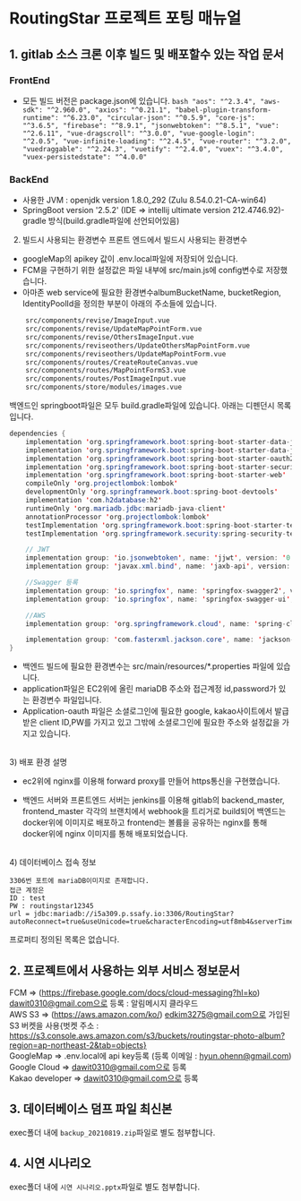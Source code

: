 # RoutingStar 프로젝트 포팅 매뉴얼

## 1. gitlab 소스 크론 이후 빌드 및 배포할수 있는 작업 문서 

### FrontEnd

- 모든 빌드 버전은 package.json에 있습니다.
  `bash "aos": "^2.3.4", "aws-sdk": "^2.960.0", "axios": "^0.21.1", "babel-plugin-transform-runtime": "^6.23.0", "circular-json": "^0.5.9", "core-js": "^3.6.5", "firebase": "^8.9.1", "jsonwebtoken": "^8.5.1", "vue": "^2.6.11", "vue-dragscroll": "^3.0.0", "vue-google-login": "^2.0.5", "vue-infinite-loading": "^2.4.5", "vue-router": "^3.2.0", "vuedraggable": "^2.24.3", "vuetify": "^2.4.0", "vuex": "^3.4.0", "vuex-persistedstate": "^4.0.0" `

### BackEnd

- 사용한 JVM : openjdk version 1.8.0_292 (Zulu 8.54.0.21-CA-win64)
- SpringBoot version '2.5.2' (IDE => intellij ultimate version 212.4746.92)- gradle 방식(build.gradle파일에 선언되어있음)

2. 빌드시 사용되는 환경변수
   프론트 엔드에서 빌드시 사용되는 환경변수

- googleMap의 apikey 값이 .env.local파일에 저장되어 있습니다.
- FCM을 구현하기 위한 설정값은 파일 내부에 src/main.js에 config변수로 저장했습니다.
- 아마존 web service에 필요한 환경변수albumBucketName, bucketRegion, IdentityPoolId을 정의한 부분이 아래의 주소들에 있습니다.

```bash
    src/components/revise/ImageInput.vue
    src/components/revise/UpdateMapPointForm.vue
    src/components/revise/OthersImageInput.vue
    src/components/reviseothers/UpdateOthersMapPointForm.vue
    src/components/reviseothers/UpdateMapPointForm.vue
    src/components/routes/CreateRouteCanvas.vue
    src/components/routes/MapPointFormS3.vue
    src/components/routes/PostImageInput.vue
    src/components/store/modules/images.vue
```

백엔드인 springboot파일은 모두 build.gradle파일에 있습니다.
아래는 디펜던시 목록입니다.

```java
dependencies {
    implementation 'org.springframework.boot:spring-boot-starter-data-jdbc'
    implementation 'org.springframework.boot:spring-boot-starter-data-jpa'
    implementation 'org.springframework.boot:spring-boot-starter-oauth2-client'
    implementation 'org.springframework.boot:spring-boot-starter-security'
    implementation 'org.springframework.boot:spring-boot-starter-web'
    compileOnly 'org.projectlombok:lombok'
    developmentOnly 'org.springframework.boot:spring-boot-devtools'
    implementation 'com.h2database:h2'
    runtimeOnly 'org.mariadb.jdbc:mariadb-java-client'
    annotationProcessor 'org.projectlombok:lombok'
    testImplementation 'org.springframework.boot:spring-boot-starter-test'
    testImplementation 'org.springframework.security:spring-security-test'

    // JWT
    implementation group: 'io.jsonwebtoken', name: 'jjwt', version: '0.9.1'
    implementation group: 'javax.xml.bind', name: 'jaxb-api', version: '2.3.0'

    //Swagger 등록
    implementation group: 'io.springfox', name: 'springfox-swagger2', version: '2.9.2'
    implementation group: 'io.springfox', name: 'springfox-swagger-ui', version: '2.9.2'

    //AWS
    implementation group: 'org.springframework.cloud', name: 'spring-cloud-starter-aws', version: '2.2.1.RELEASE'

    implementation group: 'com.fasterxml.jackson.core', name: 'jackson-databind', version: '2.12.3'
}
```

- 백엔드 빌드에 필요한 환경변수는 src/main/resources/\*.properties 파일에 있습니다.
- application파일은 EC2위에 올린 mariaDB 주소와 접근계정 id,password가 있는 환경변수 파일입니다.
- Application-oauth 파일은 소셜로그인에 필요한 google, kakao사이트에서 발급받은 client ID,PW를 가지고 있고 그밖에 소셜로그인에 필요한 주소와 설정값을 가지고 있습니다.

<br>
3) 배포 환경 설명

- ec2위에 nginx를 이용해 forward proxy를 만들어 https통신을 구현했습니다.

- 백엔드 서버와 프론트엔드 서버는 jenkins를 이용해 gitlab의 backend_master, frontend_master 각각의 브랜치에서 webhook을 트리거로 build되어 백엔드는 docker위에 이미지로 배포하고 frontend는 볼륨을 공유하는 nginx를 통해 docker위에 nginx 이미지를 통해 배포되었습니다.

<br>
4) 데이터베이스 접속 정보

```
3306번 포트에 mariaDB이미지로 존재합니다.
접근 계정은
ID : test
PW : routingstar12345
url = jdbc:mariadb://i5a309.p.ssafy.io:3306/RoutingStar?autoReconnect=true&useUnicode=true&characterEncoding=utf8mb4&serverTimezone=KST
```

프로퍼티 정의된 목록은 없습니다.

## 2. 프로젝트에서 사용하는 외부 서비스 정보문서

FCM => (https://firebase.google.com/docs/cloud-messaging?hl=ko) dawit0310@gmail.com으로 등록 : 알림메시지 클라우드<br>
AWS S3 => (https://aws.amazon.com/ko/) edkim3275@gmail.com으로 가입된 S3 버켓을 사용{벗켓 주소 : https://s3.console.aws.amazon.com/s3/buckets/routingstar-photo-album?region=ap-northeast-2&tab=objects}<br>
GoogleMap => .env.local에 api key등록 (등록 이메일 : hyun.ohenn@gmail.com)<br>
Google Cloud => dawit0310@gmail.com으로 등록<br>
Kakao developer => dawit0310@gmail.com으로 등록<br>

## 3. 데이터베이스 덤프 파일 최신본

exec폴더 내에 `backup_20210819.zip`파일로 별도 첨부합니다.

## 4. 시연 시나리오

exec폴더 내에 `시연 시나리오.pptx`파일로 별도 첨부합니다.

